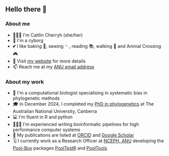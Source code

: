 ## Hello there 👋

### About me
- 👩🏻‍🔬️ I'm Caitlin Cherryh (she/her)
- 🦿 I'm a cyborg
- 💕 I like baking 🧁, sewing 🪡, reading 📚, walking 🌲 and Animal Crossing 🎮
- 🔗 Visit [my website](https://caitlinch.github.io/) for more details
- 📫 Reach me at my [ANU email address](https://biology.anu.edu.au/people/students/caitlin-cherryh)

### About my work
- 🧬 I'm a computational biologist specialising in systematic bias in phylogenetic methods
- 🎓 In December 2024, I completed my [PhD in phylogenetics](https://hdl.handle.net/1885/733730866) at The Australian National University, Canberra
- 💻 I'm fluent in R and python
- 👩🏻‍💻️ I'm experienced writing bioinformatic pipelines for high performance computer systems
- 📄 My publications are listed at [ORCID](https://orcid.org/0000-0001-6146-4376) and [Google Scholar](https://scholar.google.com/citations?user=hL3M7NoAAAAJ&hl=en)
- 🗓️ I currently work as a Research Officer at [NCEPH, ANU](https://nceph.anu.edu.au/) developing the [Pool-Box](https://github.com/Pool-Box) packages [PoolTestR](https://github.com/AngusMcLure/PoolTestR) and [PoolTools](https://github.com/AngusMcLure/PoolTools)

<!--
**caitlinch/caitlinch** is a ✨ _special_ ✨ repository because its `README.md` (this file) appears on your GitHub profile.

Here are some ideas to get you started:

- 🔭 I’m currently working on ...
- 🌱 I’m currently learning ...
- 👯 I’m looking to collaborate on ...
- 🤔 I’m looking for help with ...
- 💬 Ask me about ...
- 📫 How to reach me: ...
- 😄 Pronouns: ...
- ⚡ Fun fact: ...
-->
